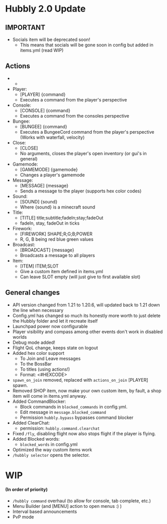 # Hubbly 2.0 Update

## IMPORTANT
- Socials item will be deprecated soon!
	- This means that socials will be gone soon in config but added in items.yml (read WIP)
## Actions
- -
- Player:
	- [PLAYER] {command}
	- Executes a command from the player's perspective
- Console:
	- [CONSOLE] {command}
	- Executes a command from the consoles perspective
- Bungee:
	- [BUNGEE] {command}
	- Executes a BungeeCord command from the player's perspective (Works with waterfall, velocity)
- Close:
	- [CLOSE]
	- No arguments, closes the player's open inventory (or gui's in general)
- Gamemode:
	- [GAMEMODE] {gamemode}
	- Changes a player's gamemode
- Message:
	- [MESSAGE] {message}
	- Sends a message to the player (supports hex color codes)
- Sound:
	- [SOUND] {sound}
	- Where {sound} is a minecraft sound
- Title:
	- [TITLE] title;subtitle;fadeIn;stay;fadeOut
	- fadeIn, stay, fadeOut in ticks
- Firework:
	- [FIREWORK] SHAPE;R;G;B;POWER
	- R, G, B being red blue green values
- Broadcast:
	- [BROADCAST] {message}
	- Broadcasts a message to all players
- Item:
	- [ITEM] ITEM;SLOT
	- Give a custom item defined in items.yml
	- Can leave SLOT empty (will just give to first available slot)
## General changes
- API version changed from 1.21 to 1.20.6, will updated back to 1.21 down the line when necessary
- Config.yml has changed so much its honestly more worth to just delete the Hubbly folder and let it recreate itself
- Launchpad power now configurable
- Player visibility and compass among other events don't work in disabled worlds
- Debug mode added!
- Flight QoL change, keeps state on logout
- Added hex color support
	- To Join and Leave messages
	- To the BossBar
	- To titles (using actions!)
	- Format: <#HEXCODE>
- `spawn_on_join` removed, replaced with `actions_on_join` [PLAYER] spawn.
- Removed SHOP item, now make your own custom item, by fault, a shop item will come in items.yml anyway.
- Added CommandBlocker:
	- Block commands in `blocked_commands` in config.yml.
	- Edit message in `message.blocked_command`
	- Permission `hubbly.bypass` bypasses command blocker
- Added ClearChat:
	- permission: `hubbly.command.clearchat`
- Fixed `/fly`, disabling flight now also stops flight if the player is flying.
- Added Blocked words:
	- `blocked_words` in config.yml
- Optimized the way custom items work
- `/hubbly selector` opens the selector.

# WIP 
#### (In order of priority)

- `/hubbly command` overhaul (to allow for console, tab complete, etc.)
- Menu Builder (and [MENU] action to open menus :) )
- Interval based announcements
- PvP mode